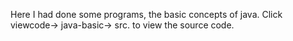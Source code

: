 Here I had done some programs, the basic concepts 
 of java.
Click viewcode-> java-basic-> src. to view 
 the source code.

